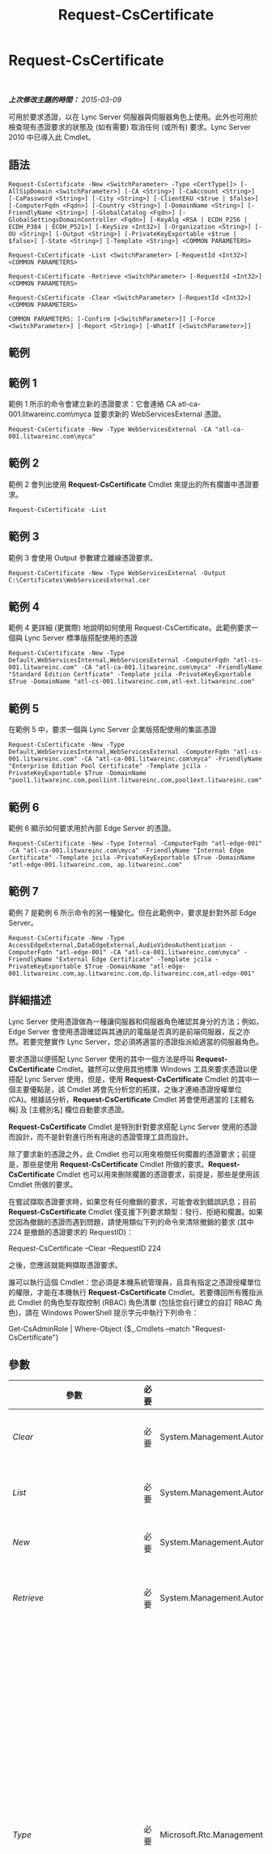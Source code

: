 ﻿---
title: Request-CsCertificate
TOCTitle: Request-CsCertificate
ms:assetid: 24e8ba6f-6023-4c03-a594-5b40784fd16a
ms:mtpsurl: https://technet.microsoft.com/zh-tw/library/Gg425723(v=OCS.15)
ms:contentKeyID: 49290362
ms.date: 08/10/2015
mtps_version: v=OCS.15
ms.translationtype: HT
---

# Request-CsCertificate

 

_**上次修改主題的時間：** 2015-03-09_

可用於要求憑證，以在 Lync Server 伺服器與伺服器角色上使用。此外也可用於檢查現有憑證要求的狀態及 (如有需要) 取消任何 (或所有) 要求。Lync Server 2010 中已導入此 Cmdlet。

## 語法

    Request-CsCertificate -New <SwitchParameter> -Type <CertType[]> [-AllSipDomain <SwitchParameter>] [-CA <String>] [-CaAccount <String>] [-CaPassword <String>] [-City <String>] [-ClientEKU <$true | $false>] [-ComputerFqdn <Fqdn>] [-Country <String>] [-DomainName <String>] [-FriendlyName <String>] [-GlobalCatalog <Fqdn>] [-GlobalSettingsDomainController <Fqdn>] [-KeyAlg <RSA | ECDH_P256 | ECDH_P384 | ECDH_P521>] [-KeySize <Int32>] [-Organization <String>] [-OU <String>] [-Output <String>] [-PrivateKeyExportable <$true | $false>] [-State <String>] [-Template <String>] <COMMON PARAMETERS>

    Request-CsCertificate -List <SwitchParameter> [-RequestId <Int32>] <COMMON PARAMETERS>

    Request-CsCertificate -Retrieve <SwitchParameter> [-RequestId <Int32>] <COMMON PARAMETERS>

    Request-CsCertificate -Clear <SwitchParameter> [-RequestId <Int32>] <COMMON PARAMETERS>

    COMMON PARAMETERS: [-Confirm [<SwitchParameter>]] [-Force <SwitchParameter>] [-Report <String>] [-WhatIf [<SwitchParameter>]]

## 範例

## 範例 1

範例 1 所示的命令會建立新的憑證要求：它會連絡 CA atl-ca-001.litwareinc.com\\myca 並要求新的 WebServicesExternal 憑證。

    Request-CsCertificate -New -Type WebServicesExternal -CA "atl-ca-001.litwareinc.com\myca"

## 範例 2

範例 2 會列出使用 **Request-CsCertificate** Cmdlet 來提出的所有擱置中憑證要求。

    Request-CsCertificate -List

## 範例 3

範例 3 會使用 Output 參數建立離線憑證要求。

    Request-CsCertificate -New -Type WebServicesExternal -Output C:\Certificates\WebServicesExternal.cer

## 範例 4

範例 4 更詳細 (更實際) 地說明如何使用 Request-CsCertificate。此範例要求一個與 Lync Server 標準版搭配使用的憑證

    Request-CsCertificate -New -Type Default,WebServicesInternal,WebServicesExternal -ComputerFqdn "atl-cs-001.litwareinc.com" -CA "atl-ca-001.litwareinc.com\myca" -FriendlyName "Standard Edition Certficate" -Template jcila -PrivateKeyExportable $True -DomainName "atl-cs-001.litwareinc.com,atl-ext.litwareinc.com"

## 範例 5

在範例 5 中，要求一個與 Lync Server 企業版搭配使用的集區憑證

    Request-CsCertificate -New -Type Default,WebServicesInternal,WebServicesExternal -ComputerFqdn "atl-cs-001.litwareinc.com" -CA "atl-ca-001.litwareinc.com\myca" -FriendlyName "Enterprise Edition Pool Certificate" -Template jcila -PrivateKeyExportable $True -DomainName "pool1.litwareinc.com,pool1int.litwareinc.com,pool1ext.litwareinc.com"

## 範例 6

範例 6 顯示如何要求用於內部 Edge Server 的憑證。

    Request-CsCertificate -New -Type Internal -ComputerFqdn "atl-edge-001" -CA "atl-ca-001.litwareinc.com\myca" -FriendlyName "Internal Edge Certificate" -Template jcila -PrivateKeyExportable $True -DomainName "atl-edge-001.litwareinc.com, ap.litwareinc.com"

## 範例 7

範例 7 是範例 6 所示命令的另一種變化。但在此範例中，要求是針對外部 Edge Server。

    Request-CsCertificate -New -Type AccessEdgeExternal,DataEdgeExternal,AudioVideoAuthentication -ComputerFqdn "atl-edge-001" -CA "atl-ca-001.litwareinc.com\myca" -FriendlyName "External Edge Certificate" -Template jcila -PrivateKeyExportable $True -DomainName "atl-edge-001.litwareinc.com,ap.litwareinc.com,dp.litwareinc.com,atl-edge-001"

## 詳細描述

Lync Server 使用憑證做為一種讓伺服器和伺服器角色確認其身分的方法；例如，Edge Server 會使用憑證確認與其通訊的電腦是否真的是前端伺服器，反之亦然。若要完整實作 Lync Server，您必須將適當的憑證指派給適當的伺服器角色。

要求憑證以便搭配 Lync Server 使用的其中一個方法是呼叫 **Request-CsCertificate** Cmdlet。雖然可以使用其他標準 Windows 工具來要求憑證以便搭配 Lync Server 使用，但是，使用 **Request-CsCertificate** Cmdlet 的其中一個主要優點是，該 Cmdlet 將會先分析您的拓撲，之後才連絡憑證授權單位 (CA)。根據該分析，**Request-CsCertificate** Cmdlet 將會使用適當的 \[主體名稱\] 及 \[主體別名\] 欄位自動要求憑證。

**Request-CsCertificate** Cmdlet 是特別針對要求搭配 Lync Server 使用的憑證而設計，而不是針對進行所有用途的憑證管理工具而設計。

除了要求新的憑證之外，此 Cmdlet 也可以用來檢閱任何擱置的憑證要求；前提是，那些是使用 **Request-CsCertificate** Cmdlet 所做的要求。**Request-CsCertificate** Cmdlet 也可以用來刪除擱置的憑證要求，前提是，那些是使用該 Cmdlet 所做的要求。

在嘗試擷取憑證要求時，如果您有任何撤銷的要求，可能會收到錯誤訊息；目前 **Request-CsCertificate** Cmdlet 僅支援下列要求類型：發行、拒絕和擱置。如果您因為撤銷的憑證而遇到問題，請使用類似下列的命令來清除撤銷的要求 (其中 224 是撤銷的憑證要求的 RequestID)：

Request-CsCertificate –Clear –RequestID 224

之後，您應該就能夠擷取憑證要求。

誰可以執行這個 Cmdlet：您必須是本機系統管理員，且具有指定之憑證授權單位的權限，才能在本機執行 **Request-CsCertificate** Cmdlet。若要傳回所有獲指派此 Cmdlet 的角色型存取控制 (RBAC) 角色清單 (包括您自行建立的自訂 RBAC 角色)，請在 Windows PowerShell 提示字元中執行下列命令：

Get-CsAdminRole | Where-Object {$\_.Cmdlets –match "Request-CsCertificate"}

## 參數


<table>
<colgroup>
<col style="width: 25%" />
<col style="width: 25%" />
<col style="width: 25%" />
<col style="width: 25%" />
</colgroup>
<thead>
<tr class="header">
<th>參數</th>
<th>必要</th>
<th>類型</th>
<th>說明</th>
</tr>
</thead>
<tbody>
<tr class="odd">
<td><p><em>Clear</em></p></td>
<td><p>必要</p></td>
<td><p>System.Management.Automation.SwitchParameter</p></td>
<td><p>如果使用此參數，會刪除使用 <strong>Request-CsCertificate</strong> Cmdlet 所做的所有擱置中憑證要求。</p></td>
</tr>
<tr class="even">
<td><p><em>List</em></p></td>
<td><p>必要</p></td>
<td><p>System.Management.Automation.SwitchParameter</p></td>
<td><p>如果使用此參數，會列出使用 <strong>Request-CsCertificate</strong> Cmdlet 所做的所有擱置中憑證要求。</p></td>
</tr>
<tr class="odd">
<td><p><em>New</em></p></td>
<td><p>必要</p></td>
<td><p>System.Management.Automation.SwitchParameter</p></td>
<td><p>如有指定此參數，表示您要要求新的憑證。</p></td>
</tr>
<tr class="even">
<td><p><em>Retrieve</em></p></td>
<td><p>必要</p></td>
<td><p>System.Management.Automation.SwitchParameter</p></td>
<td><p>如果使用此參數，會擷取使用 <strong>Request-CsCertificate</strong> Cmdlet 所做的所有擱置中憑證要求，並嘗試完成作業及匯入要求的憑證。</p></td>
</tr>
<tr class="odd">
<td><p><em>Type</em></p></td>
<td><p>必要</p></td>
<td><p>Microsoft.Rtc.Management.Deployment.CertType[]</p></td>
<td><p>要求的憑證類型。憑證類型包括 (但不限於)：</p>
<p>AccessEdgeExternal</p>
<p>AudioVideoAuthentication</p>
<p>DataEdgeExternal</p>
<p>Default</p>
<p>External</p>
<p>Internal</p>
<p>iPhoneAPNService</p>
<p>iPadAPNService</p>
<p>MPNService</p>
<p>PICWebService (僅限 Microsoft Lync Online 2010)</p>
<p>ProvisionService (僅限 Microsoft Lync Online 2010)</p>
<p>WebServicesExternal</p>
<p>WebServicesInternal</p>
<p>WsFedTokenTransfer</p>
<p>例如，以下這個語法要求一個新預設憑證：-Type Default。</p>
<p>您可以在單一命令中以逗號隔開憑證類型，以指定多種類型：</p>
<p>-Type Internal,External,Default</p></td>
</tr>
<tr class="even">
<td><p><em>AllSipDomain</em></p></td>
<td><p>選用</p></td>
<td><p>System.Management.Automation.SwitchParameter</p></td>
<td><p>如有指定此參數，您所有的 SIP 網域應會自動新增至憑證的 [主體替代名稱] 欄位中。如果不存在，則預設只會新增主要 SIP 網域。不過，您可以使用 DomainName 參數來指定其他網域。</p></td>
</tr>
<tr class="odd">
<td><p><em>CA</em></p></td>
<td><p>選用</p></td>
<td><p>System.String</p></td>
<td><p>指向 CA 的完整網域名稱 (FQDN)。例如：-CA &quot;atl-ca-001.litwareinc.com\myca&quot;。若要取得已知 CA 的清單，請在 Windows PowerShell 提示字元下輸入下列字串，然後按下 ENTER：</p>
<p>certutil</p>
<p>由 Certutil 傳回的 Config 屬性會指出 CA 的位置。</p></td>
</tr>
<tr class="even">
<td><p><em>CaAccount</em></p></td>
<td><p>選用</p></td>
<td><p>System.String</p></td>
<td><p>要求新憑證之使用者的帳戶名稱，必須使用「網域名稱\使用者名稱」格式。例如：-CaAccount &quot;litwareinc\kenmyer&quot;。若未指定，<strong>Request-CsCertificate</strong> Cmdlet 會使用要求新憑證時所登入之使用者的憑證。</p></td>
</tr>
<tr class="odd">
<td><p><em>CaPassword</em></p></td>
<td><p>選用</p></td>
<td><p>System.String</p></td>
<td><p>要求新憑證之使用者的密碼 (使用 CaAccount 參數指定)。</p></td>
</tr>
<tr class="even">
<td><p><em>City</em></p></td>
<td><p>選用</p></td>
<td><p>System.String</p></td>
<td><p>將要部署憑證的城市。</p></td>
</tr>
<tr class="odd">
<td><p><em>ClientEKU</em></p></td>
<td><p>選用</p></td>
<td><p>System.Boolean</p></td>
<td><p>如果要使用憑證來進行用戶端驗證，請將此參數設為 True。如果您希望您的使用者能夠與擁有 AOL 帳戶的人員交換立即訊息，則需要這種類型的驗證。參數名稱的 EKU 部分是 Extended Key Usage (擴充金鑰使用方法) 的縮寫；擴充金鑰使用方法欄位會列出有效的憑證使用方法。</p></td>
</tr>
<tr class="even">
<td><p><em>ComputerFqdn</em></p></td>
<td><p>選用</p></td>
<td><p>Microsoft.Rtc.Management.Deploy.Fqdn</p></td>
<td><p>正在要求憑證之電腦的 FQDN。如果使用此參數，會強制 <strong>Request-CsCertificate</strong> 連線至中央管理存放區 Cmdlet 找出指定的電腦。要求憑證時，即使是要求集區憑證，一律應該使用電腦名稱。<strong>Request-CsCertificate</strong> Cmdlet 會自動將集區名稱新增至使用此 Cmdlet 所取得之任何憑證的主體名稱。</p></td>
</tr>
<tr class="odd">
<td><p><em>Confirm</em></p></td>
<td><p>選用</p></td>
<td><p>System.Management.Automation.SwitchParameter</p></td>
<td><p>在執行命令前先提示確認。</p></td>
</tr>
<tr class="even">
<td><p><em>Country</em></p></td>
<td><p>選用</p></td>
<td><p>System.String</p></td>
<td><p>將要部署憑證的國家/地區。</p></td>
</tr>
<tr class="odd">
<td><p><em>DomainName</em></p></td>
<td><p>選用</p></td>
<td><p>System.String</p></td>
<td><p>逗號分隔的完整網域名稱清單應該新增至憑證的 [主體替代名稱] 欄位中。例如：</p>
<p>-DomainName &quot;atl-cs-001.litwareinc.com, atl-cs-002.litwareinc.com,atl-cs-003.litwareinc.com&quot;</p></td>
</tr>
<tr class="even">
<td><p><em>Force</em></p></td>
<td><p>選用</p></td>
<td><p>System.Management.Automation.SwitchParameter</p></td>
<td><p>隱藏執行命令時可能發生的非嚴重錯誤訊息。</p></td>
</tr>
<tr class="odd">
<td><p><em>FriendlyName</em></p></td>
<td><p>選用</p></td>
<td><p>System.String</p></td>
<td><p>使用者指派的名稱，這個名稱較容易識別憑證。</p></td>
</tr>
<tr class="even">
<td><p><em>GlobalCatalog</em></p></td>
<td><p>選用</p></td>
<td><p>Microsoft.Rtc.Management.Deploy.Fqdn</p></td>
<td><p>網域中通用類別目錄伺服器的 FQDN。如果您要在電腦上使用網域中的帳戶執行 <strong>Request-CsCertificate</strong> Cmdlet，則不需要此參數。</p></td>
</tr>
<tr class="odd">
<td><p><em>GlobalSettingsDomainController</em></p></td>
<td><p>選用</p></td>
<td><p>Microsoft.Rtc.Management.Deploy.Fqdn</p></td>
<td><p>儲存全域設定之網域控制站的 FQDN。如果全域設定儲存在 Active Directory 網域服務 的系統容器中，則此參數必須指向根網域控制站。如果全域設定儲存在設定容器中，則可以使用任何網域控制站，而且可以省略此參數。</p></td>
</tr>
<tr class="even">
<td><p><em>KeyAlg</em></p></td>
<td><p>選用</p></td>
<td><p>Microsoft.Rtc.Management.Deployment.X509Certificates.KeyAlgorithmIdentifier</p></td>
<td><p>表示用來為新憑證產生公開金鑰與私密金鑰的密碼編譯演算法類型。有效的金鑰演算法包括：</p>
<p>RSA</p>
<p>ECDH_P256</p>
<p>ECDH_P384</p>
<p>ECDH_P521</p></td>
</tr>
<tr class="odd">
<td><p><em>KeySize</em></p></td>
<td><p>選用</p></td>
<td><p>System.Int32</p></td>
<td><p>表示憑證使用的私密金鑰大小 (以位元為單位)。金鑰越大越安全，但需要更多額外處理工作才能解密。</p>
<p>有效金鑰大小為：1024、2048 和 4096。例如：-KeySize 2048。</p></td>
</tr>
<tr class="even">
<td><p><em>Organization</em></p></td>
<td><p>選用</p></td>
<td><p>System.String</p></td>
<td><p>要求新憑證之組織的名稱。例如：-Organization &quot;Litwareinc&quot;。</p></td>
</tr>
<tr class="odd">
<td><p><em>OU</em></p></td>
<td><p>選用</p></td>
<td><p>System.String</p></td>
<td><p>將被指派新憑證之電腦的 Active Directory 組織單位。</p></td>
</tr>
<tr class="even">
<td><p><em>Output</em></p></td>
<td><p>選用</p></td>
<td><p>System.String</p></td>
<td><p>憑證檔案的路徑。如果您想要建立離線憑證要求，請使用 Output 參數，並指定憑證要求的檔案路徑；例如：-Output C:\Certificates\NewCertificate.pfx。這樣會建立憑證要求檔，此檔案可以透過電子郵件寄給憑證授權單位以進行處理。</p></td>
</tr>
<tr class="odd">
<td><p><em>PrivateKeyExportable</em></p></td>
<td><p>選用</p></td>
<td><p>System.Boolean</p></td>
<td><p>如果您希望憑證的私密金鑰變成可以匯出，請將此參數設為 True。當私密金鑰可以匯出時，即可複製該憑證並在多台電腦上使用。</p></td>
</tr>
<tr class="even">
<td><p><em>Report</em></p></td>
<td><p>選用</p></td>
<td><p>System.String</p></td>
<td><p>可讓您指定在 Cmdlet 執行時所建立記錄檔的檔案路徑。例如：-Report &quot;C:\Logs\Certificates.html&quot;</p></td>
</tr>
<tr class="odd">
<td><p><em>RequestId</em></p></td>
<td><p>選用</p></td>
<td><p>System.Int32</p></td>
<td><p>與憑證要求相關聯的識別碼。RequestID 參數可讓您列出、擷取或清除個別的憑證。</p></td>
</tr>
<tr class="even">
<td><p><em>State</em></p></td>
<td><p>選用</p></td>
<td><p>System.String</p></td>
<td><p>將要部署憑證的美國州名。例如：-State WA。</p></td>
</tr>
<tr class="odd">
<td><p><em>Template</em></p></td>
<td><p>選用</p></td>
<td><p>System.String</p></td>
<td><p>表示產生新憑證時要使用的憑證範本；例如：-Template &quot;WebServer&quot;。要求的範本必須安裝在 CA 上。請注意，輸入的值必須是範本名稱，而非範本顯示名稱。</p></td>
</tr>
<tr class="even">
<td><p><em>WhatIf</em></p></td>
<td><p>選用</p></td>
<td><p>System.Management.Automation.SwitchParameter</p></td>
<td><p>說明執行命令時若不實際執行命令的後果。</p></td>
</tr>
</tbody>
</table>


## 輸入類型

無。**Request-CsCertificate** Cmdlet 不接受管線傳送的輸入。

## 傳回類型

無。反之，**Request-CsCertificate** Cmdlet 有助於管理 Microsoft.Rtc.Management.Deployment.CertificateReference 物件的執行個體。

## 請參閱

#### 其他資源

[Get-CsCertificate](get-cscertificate.md)  
[Import-CsCertificate](import-cscertificate.md)  
[Remove-CsCertificate](remove-cscertificate.md)  
[Set-CsCertificate](set-cscertificate.md)


